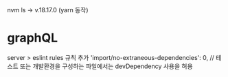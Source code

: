 nvm ls
-> v.18.17.0 (yarn 동작)

# graphQL

server >
eslint rules 규칙 추가
'import/no-extraneous-dependencies': 0, // 테스트 또는 개발환경을 구성하는 파일에서는 devDependency 사용을 허용
